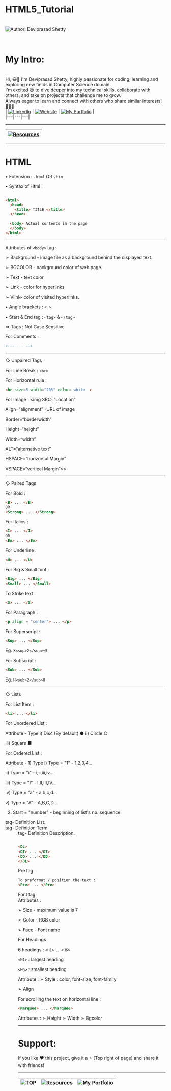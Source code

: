 # HTML5_Tutorial

<br> ![Author: Deviprasad Shetty](https://img.shields.io/badge/Author-Deviprasad%20Shetty-000000?style=for-the-badge&labelColor=white)

<br> 

# My Intro:
<br> Hi, 😃👋 I'm Deviprasad Shetty, highly passionate for coding, learning and exploring new fields in Computer Science domain. 
<br> I'm excited 😃 to dive deeper into my technical skills, collaborate with others, and take on projects that challenge me to grow. 
<br> Always eager to learn and connect with others who share similar interests! 🤗🧑‍💻
<br> 
| [![LinkedIn](https://img.shields.io/badge/LinkedIn-%230077B5?style=for-the-badge&logo=LinkedIn&logoColor=white)](https://linkedin.com/in/deviprasad-shetty-4bba49313) | [![Website](https://img.shields.io/badge/Website-indigo?style=for-the-badge&logo=About.me&logoColor=white)](https://yourwebsite.com/) | [![My Portfolio](https://img.shields.io/badge/My_Portfolio-000?style=for-the-badge&logo=GitHub&logoColor=white)](https://github.com/DeviprasadShetty9833/My_Portfolio)  |                      
|---|---|---|

---
| [![Resources](https://img.shields.io/badge/📚_Back_to-Resources-A52A2A?style=for-the-badge&logo=book&logoColor=white)](https://github.com/DeviprasadShetty9833/Resources) |
|---|

---


# HTML

• Extension :  `.html`  OR  `.htm`

• Syntax of Html : 

```html

<html>
  <head>
    <title> TITLE </title>
  </head>

  <body> Actual contents in the page
  </body>
</html>

```
---

Attributes of `<body>` tag :

➢ Background - image file as a background behind the displayed text.

➢ BGCOLOR - background color of web page.

➢ Text - text color 

➢ Link - color for hyperlinks.

➢ Vlink- color of visited hyperlinks.

• Angle brackets : `< >`  

• Start & End tag : `<tag>` & `</tag>`

=> Tags : Not Case Sensitive 

For Comments : 

```html
<!-- ... --> 

```
---

◇ Unpaired Tags

For Line Break : `<br>`

For Horizontal rule : 

```html
<hr size=5 width="20%" color= white  >

```

For Image : <img SRC=“Location”

Align=“alignment” -URL of image

Border=“borderwidth”

Height=“height”

Width=“width”

ALT=“alternative text”

HSPACE=“horizontal Margin”

VSPACE=“vertical Margin”>>

---

◇ Paired Tags

For Bold : 

```html
<B> ... </B>
OR
<Strong> ... </Strong>

```

For Italics : 
```html
<I> ... </I>
OR
<Em> ... </Em>

```

For Underline : 
```html
<U> ... </U>

```

For Big & Small font  : 
```html
<Big> ... </Big>
<Small> ... </Small>

```

To Strike text : 
```html
<S> ... </S>

```

For Paragraph : 
```html
<p align = "center"> ... </p>

```

For Superscript : 
```html
<Sup> ... </Sup>

```
Eg. `X<sup>2</sup>+5`

For Subscript : 
```html
<Sub> ... </Sub>

```
Eg. `H<sub>2</sub>O`

---

◇ Lists 

For List Item : 

```html
<li> ... </li>

```

For Unordered List : 

Attribute - Type
i) Disc (By default) ●
ii) Circle ○

iii) Square ■

For Ordered List : 

Attribute - 1) Type 
i) Type = "1"    - 1,2,3,4...

ii) Type = "i"    - i,ii,iii,iv...

iii) Type = "I"   - I,II,III,IV…

iv) Type = "a"  - a,b,c,d…

v) Type = "A"   - A,B,C,D…

2) Start = "number" - beginning of list's no. sequence

<DL> tag-  Definition List.

<DT> tag- Definition Term.

<DD> tag- Definition Description.

```html

<DL>
<DT> ... </DT>
<DD> ... </DD>
</DL>

```

Pre tag

```html
To preformat / position the text : 
<Pre> ... </Pre>

```

Font tag  
Attributes : 

➢ Size -  maximum  value is 7 

➢ Color - RGB color 

➢ Face - Font name 

For Headings

6 headings : `<H1> … <H6>`

`<H1>` : largest heading

`<H6>` : smallest heading

Attribute : 
➢ Style : color, font-size, font-family

➢ Align

For scrolling the text on horizontal line : 

```html
<Marquee> ... </Marquee>

```

Attributes : 
➢ Height
➢ Width
➢ Bgcolor

---

# Support:
If you like ❤️ this project, give it a ⭐ (Top right of page) and share it with friends!

---

| [![TOP](https://img.shields.io/badge/_🔺_-Navigate_to_TOP_↑_-blue?style=for-the-badge&labelColor=white)](#Overview) | [![Resources](https://img.shields.io/badge/📚_Back_to-Resources-A52A2A?style=for-the-badge&logo=book&logoColor=white)](https://github.com/DeviprasadShetty9833/Resources) | [![My Portfolio](https://img.shields.io/badge/Back_to-My_Portfolio-000?style=for-the-badge&logo=GitHub&logoColor=white)](https://github.com/DeviprasadShetty9833/My_Portfolio) |
|---|---|---|
